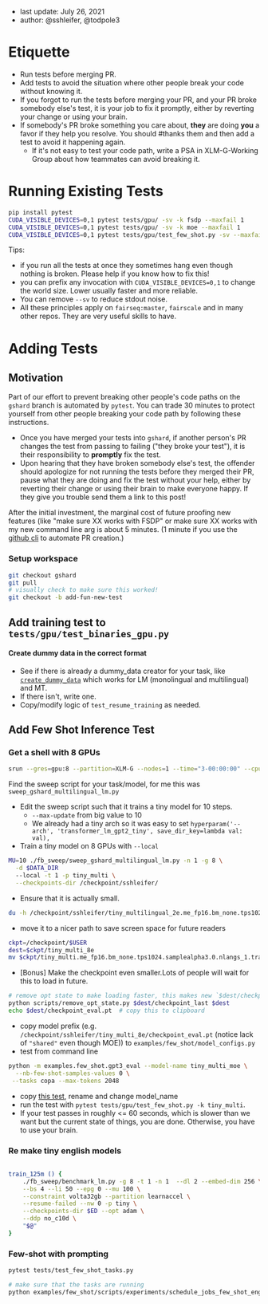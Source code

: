 - last update: July 26, 2021
- author: @sshleifer, @todpole3

# Etiquette
- Run tests before merging PR.
- Add tests to avoid the situation where other people break your code without knowing it.
- If you forgot to run the tests before merging your PR, and your PR broke somebody else's test, it is your job to fix it promptly, either by reverting your change or using your brain.
- If somebody's PR broke something you care about, **they** are doing **you** a favor if they help you resolve. You should #thanks them and then add a test to avoid it happening again.
  - If it's not easy to test your code path, write a PSA in XLM-G-Working Group about how teammates can avoid breaking it.


# Running Existing Tests

```bash
pip install pytest
CUDA_VISIBLE_DEVICES=0,1 pytest tests/gpu/ -sv -k fsdp --maxfail 1
CUDA_VISIBLE_DEVICES=0,1 pytest tests/gpu/ -sv -k moe --maxfail 1
CUDA_VISIBLE_DEVICES=0,1 pytest tests/gpu/test_few_shot.py -sv --maxfail 1
```

Tips:
- if you run all the tests at once they sometimes hang even though nothing is broken. Please help if you know how to fix this!
- you can prefix any invocation with `CUDA_VISIBLE_DEVICES=0,1` to change the world size. Lower usually faster and more reliable.
- You can remove `--sv` to reduce stdout noise.
- All these principles apply on `fairseq:master`, `fairscale` and in many other repos. They are very useful skills to have.


# Adding Tests
## Motivation
Part of our effort to prevent breaking other people's code paths on the `gshard` branch is automated by `pytest`.
You can trade 30 minutes to protect yourself from other people breaking your code path by following these instructions.
- Once you have merged your tests into `gshard`, if another person's PR changes the test from passing to failing ("they broke your test"), it is their responsibility to **promptly** fix the test.
- Upon hearing that they have broken somebody else's test, the offender should apologize for not running the tests before they merged their PR, pause what they are doing and fix the test without your help, either by reverting their change or using their brain to make everyone happy. If they give you trouble send them a link to this post!

After the initial investment, the marginal cost of future proofing new features (like "make sure XX works with FSDP" or make sure XX works with my new command line arg is about 5 minutes. (1 minute if you use the [github cli](https://cli.github.com/manual/index) to automate PR creation.)

### Setup workspace

```bash
git checkout gshard
git pull
# visually check to make sure this worked!
git checkout -b add-fun-new-test
```

## Add training test to `tests/gpu/test_binaries_gpu.py`

#### Create dummy data in the correct format
- See if there is already a dummy_data creator for your task, like [`create_dummy_data`](https://github.com/fairinternal/fairseq-py/blob/gshard/tests/utils.py#L164) which works for LM (monolingual and multilingual) and MT.
- If there isn't, write one.
- Copy/modify logic of `test_resume_training` as needed.



## Add Few Shot Inference Test


### Get a shell with 8 GPUs
```bash
srun --gres=gpu:8 --partition=XLM-G --nodes=1 --time="3-00:00:00" --cpus-per-task 64 --ntasks-per-node 1 --mem=400G --constraint volta32gb --pty /bin/zsh -l
```

Find the sweep script for your task/model, for me this was `sweep_gshard_multilingual_lm.py`
- Edit the sweep script such that it trains a tiny model for 10 steps.
  - `--max-update` from big value to 10
  - We already had a tiny arch so it was easy to set `hyperparam('--arch', 'transformer_lm_gpt2_tiny', save_dir_key=lambda val: val),`
- Train a tiny model on 8 GPUs with `--local`
```bash
MU=10 ./fb_sweep/sweep_gshard_multilingual_lm.py -n 1 -g 8 \
  -d $DATA_DIR
  --local -t 1 -p tiny_multi \
  --checkpoints-dir /checkpoint/sshleifer/
```
- Ensure that it is actually small.
```bash
du -h /checkpoint/sshleifer/tiny_multilingual_2e.me_fp16.bm_none.tps1024.samplealpha3.0.nlangs_1.transformer_lm_gpt2_tiny.moe_w0.01.all.share.adam.b2_0.98.eps1e-08.cl0.0.lr0.002.wu2000.dr0.0.atdr0.0.wd0.0.ms2.uf1.mu10.s1.ngpu8
```
- move it to a nicer path to save screen space for future readers
```bash
ckpt=/checkpoint/$USER
dest=$ckpt/tiny_multi_8e
mv $ckpt/tiny_multi.me_fp16.bm_none.tps1024.samplealpha3.0.nlangs_1.transformer_lm_gpt2_tiny.moe_w0.01.all.share.adam.b2_0.98.eps1e-08.cl0.0.lr0.002.wu2000.dr0.0.atdr0.0.wd0.0.ms2.uf1.mu10.s1.ngpu8 $dest
```
- [Bonus] Make the checkpoint even smaller.Lots of people will wait for this to load in future.
```bash
# remove opt state to make loading faster, this makes new `$dest/checkpoint_eval-{suffix}.pt`
python scripts/remove_opt_state.py $dest/checkpoint_last $dest
echo $dest/checkpoint_eval.pt  # copy this to clipboard
```
- copy model prefix (e.g. `/checkpoint/sshleifer/tiny_multi_8e/checkpoint_eval.pt` (notice lack of `"shared"` even though MOE)) to `examples/few_shot/model_configs.py`
- test from command line
```bash
python -m examples.few_shot.gpt3_eval --model-name tiny_multi_moe \
  --nb-few-shot-samples-values 0 \
 --tasks copa --max-tokens 2048
```
- copy [this test](https://github.com/fairinternal/fairseq-py/blob/gshard/tests/gpu/test_few_shot.py), rename and change model_name
- run the test with `pytest tests/gpu/test_few_shot.py -k tiny_multi`.
- If your test passes in roughly <= 60 seconds, which is slower than we want but the current state of things, you are done. Otherwise, you have to use your brain.



### Re make tiny english models

```bash

train_125m () {
    ./fb_sweep/benchmark_lm.py -g 8 -t 1 -n 1  --dl 2 --embed-dim 256 \
    --bs 4 --li 50 --epg 0 --mu 100 \
    --constraint volta32gb --partition learnaccel \
    --resume-failed --nw 0 -p tiny \
    --checkpoints-dir $ED --opt adam \
    --ddp no_c10d \
    "$@"
}
```


### Few-shot with prompting
```bash
pytest tests/test_few_shot_tasks.py

# make sure that the tasks are running
python examples/few_shot/scripts/experiments/schedule_jobs_few_shot_english.py -t test_multichoice test_lama test_mlama diagnosis -m 125M_gpt3_setting --nshot 0  -o /checkpoint/$USER/few_shot/debug_multichoice --override-completed --local
```
